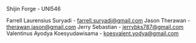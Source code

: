 Shijin Forge - UNI546

Farrell Laurensius Suryadi - farrell.suryadi@gmail.com 
Jason Therawan - therawan.jason@gmail.com 
Jerry Sebastian - jerrybks787@gmail.com 
Valentinus Ayodya Koesyudawisama - koesvalent.yodya@gmail.com




